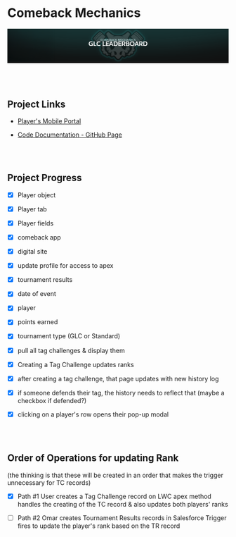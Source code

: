 # Comeback Mechanics

![Comeback Mechanics Banner](./docs/assets/banner.png)

<br><br>

## Project Links

- [Player's Mobile Portal](https://brave-shark-9g6q3j-dev-ed.my.site.com/comebackmechanics/)

- [Code Documentation - GitHub Page]()

<br><br>

## Project Progress

- [x] Player object

- [x] Player tab

- [x] Player fields

- [x] comeback app

- [x] digital site

- [x] update profile for access to apex

- [x] tournament results

- [x] date of event

- [x] player

- [x] points earned

- [x] tournament type (GLC or Standard)

- [x] pull all tag challenges & display them

- [x] Creating a Tag Challenge updates ranks

- [x] after creating a tag challenge, that page updates with new history log

- [x] if someone defends their tag, the history needs to reflect that (maybe a checkbox if defended?)

- [x] clicking on a player's row opens their pop-up modal

<br><br>

## Order of Operations for updating Rank

(the thinking is that these will be created in an order that makes the trigger unnecessary for TC records)

- [x] Path #1
User creates a Tag Challenge record on LWC
apex method handles the creating of the TC record & also updates both players' ranks

- [ ] Path #2
Omar creates Tournament Results records in Salesforce
Trigger fires to update the player's rank based on the TR record 